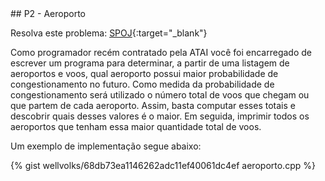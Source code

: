  <div id="aerporto">
 
 </div>
## P2 - Aeroporto

Resolva este problema:
[SPOJ][spoj-AERO]{:target="_blank"}

Como programador recém contratado pela ATAI você foi encarregado de escrever um programa para determinar, a partir de uma listagem de aeroportos e voos, qual aeroporto possui maior probabilidade de congestionamento no futuro. Como medida da probabilidade de congestionamento será utilizado o número total de voos que chegam ou que partem de cada aeroporto. Assim, basta computar esses totais e descobrir quais desses valores é o maior. Em seguida, imprimir todos os aeroportos que tenham essa maior quantidade total de voos.

Um exemplo de implementação segue abaixo:

{% gist wellvolks/68db73ea1146262adc11ef40061dc4ef aeroporto.cpp %}

[spoj-AERO]:		https://br.spoj.com/problems/AERO/
